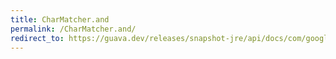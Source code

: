 ```yaml
---
title: CharMatcher.and
permalink: /CharMatcher.and/
redirect_to: https://guava.dev/releases/snapshot-jre/api/docs/com/google/common/base/CharMatcher.html#and-com.google.common.base.CharMatcher-
---
```

